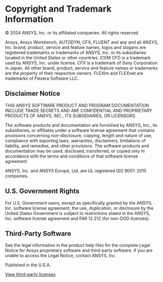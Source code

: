 # Copyright and Trademark Information

© 2024 ANSYS, Inc. or its affiliated companies. All rights reserved

Ansys, Ansys Workbench, AUTODYN, CFX, FLUENT and any and all ANSYS, Inc. brand, product, service and feature names, logos and slogans are registered trademarks or trademarks of ANSYS, Inc. or its subsidiaries located in the United States or other countries. ICEM CFD is a trademark used by ANSYS, Inc. under license. CFX is a trademark of Sony Corporation in Japan. All other brand, product, service and feature names or trademarks are the property of their respective owners. FLEXlm and FLEXnet are trademarks of Flexera Software LLC.

<a id="disclaimer-notice"></a>

## Disclaimer Notice

THIS ANSYS SOFTWARE PRODUCT AND PROGRAM DOCUMENTATION INCLUDE TRADE SECRETS AND ARE CONFIDENTIAL AND PROPRIETARY PRODUCTS OF ANSYS, INC., ITS SUBSIDIARIES, OR LICENSORS.

The software products and documentation are furnished by ANSYS, Inc., its subsidiaries, or affiliates under a software license agreement that contains provisions concerning non-disclosure, copying, length and nature of use, compliance with exporting laws, warranties, disclaimers, limitations of liability, and remedies, and other provisions. The software products and documentation may be used, disclosed, transferred, or copied only in accordance with the terms and conditions of that software license agreement.

ANSYS, Inc. and ANSYS Europe, Ltd. are UL registered ISO 9001: 2015 companies.

<a id="u-s-government-rights"></a>

## U.S. Government Rights

For U.S. Government users, except as specifically granted by the ANSYS, Inc. software license agreement, the use, duplication, or disclosure by the United States Government is subject to restrictions stated in the ANSYS, Inc. software license agreement and FAR 12.212 (for non-DOD licenses).

<a id="third-party-software"></a>

## Third-Party Software

See the legal information in the product help files for the complete Legal Notice for Ansys proprietary software and third-party software. If you are unable to access the Legal Notice, contact ANSYS, Inc.

Published in the U.S.A.

[View third-party licenses](https://support.grantadesign.com/resources/miscriptingtoolkit/python/4.0/en/lic/)
